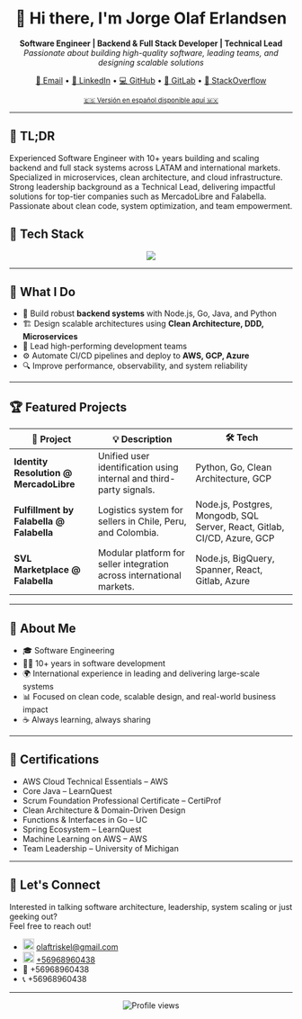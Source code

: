 <h1 align="center">👋 Hi there, I'm Jorge Olaf Erlandsen</h1>

<p align="center">
  <b>Software Engineer | Backend & Full Stack Developer | Technical Lead</b><br>
  <i>Passionate about building high-quality software, leading teams, and designing scalable solutions</i>
</p>

<p align="center">
  <a href="mailto:o&#108;a&#102;tr&#105;s&#107;e&#108;&#64;g&#109;a&#105;&#108;.c&#111;m">📧 Email</a> •
  <a href="https://www.linkedin.com/in/olaferlandsen">🔗 LinkedIn</a> •
  <a href="https://github.com/olaferlandsen">💻 GitHub</a> •
  <a href="https://gitlab.com/olaferlandsen">🦊 GitLab</a> •
  <a href="https://stackoverflow.com/users/901197/olaf-erlandsen">🧠 StackOverflow</a>
</p>

<p align="center">
 <sup><a href="README-es.md">🇪🇸 Versión en español disponible aquí 🇲🇽</a></sup>
</p>

---

## 💬 TL;DR
Experienced Software Engineer with 10+ years building and scaling backend and full stack systems across LATAM and international markets. Specialized in microservices, clean architecture, and cloud infrastructure. Strong leadership background as a Technical Lead, delivering impactful solutions for top-tier companies such as MercadoLibre and Falabella. Passionate about clean code, system optimization, and team empowerment.

## 🚀 Tech Stack

<div align="center">
  <img src="https://skillicons.dev/icons?i=ts,js,python,java,go,c,cs,cpp,bash,php,react,vue,angular,bootstrap,jquery,nextjs,pinia,flutter,electron,nodejs,deno,express,fastapi,flask,django,spring,hibernate,jest,npm,sequelize,postgres,mysql,sqlite,mongodb,cassandra,dynamodb,docker,kubernetes,nginx,aws,gcp,azure,git,github,gitlab,bitbucket,linux,grafana,opencv,bots&theme=light&perline=10" />
</div>

---

## 🧭 What I Do

- 🧱 Build robust **backend systems** with Node.js, Go, Java, and Python  
- 🏗️ Design scalable architectures using **Clean Architecture, DDD, Microservices**  
- 👥 Lead high-performing development teams  
- ⚙️ Automate CI/CD pipelines and deploy to **AWS, GCP, Azure**  
- 🔍 Improve performance, observability, and system reliability

---

## 🏆 Featured Projects

| 🧩 Project | 💡 Description | 🛠️ Tech |
|-----------|----------------|---------|
| **Identity Resolution @ MercadoLibre** | Unified user identification using internal and third-party signals. | Python, Go, Clean Architecture, GCP |
| **Fulfillment by Falabella @ Falabella** | Logistics system for sellers in Chile, Peru, and Colombia. | Node.js, Postgres, Mongodb, SQL Server, React, Gitlab, CI/CD, Azure, GCP |
| **SVL Marketplace @ Falabella** | Modular platform for seller integration across international markets. | Node.js, BigQuery, Spanner, React, Gitlab, Azure |

---

## 🧠 About Me

- 🎓 Software Engineering  
- 👨‍💻 10+ years in software development  
- 🌍 International experience in leading and delivering large-scale systems  
- 📊 Focused on clean code, scalable design, and real-world business impact  
- ☕ Always learning, always sharing

---

## 📜 Certifications

- AWS Cloud Technical Essentials – AWS  
- Core Java – LearnQuest  
- Scrum Foundation Professional Certificate – CertiProf  
- Clean Architecture & Domain-Driven Design  
- Functions & Interfaces in Go – UC  
- Spring Ecosystem – LearnQuest  
- Machine Learning on AWS – AWS  
- Team Leadership – University of Michigan  

---

## 🤝 Let's Connect

Interested in talking software architecture, leadership, system scaling or just geeking out?  
Feel free to reach out!

* <img src="https://cdn.simpleicons.org/maildotru/000000" alt="Email" width="20" /> [o&#108;a&#102;tr&#105;s&#107;e&#108;&#64;g&#109;a&#105;&#108;.c&#111;m](mailto:o&#108;a&#102;tr&#105;s&#107;e&#108;&#64;g&#109;a&#105;&#108;.c&#111;m)
* <img src="https://cdn.simpleicons.org/whatsapp/25BB00" alt="WhatsApp" width="20" /> [&#43;5696&#56;960&#52;38](https://wa.me/&#43;5696&#56;960&#52;38)
* 💬 &#43;5696&#56;960&#52;38
* 📞 &#43;5696&#56;960&#52;38

---

<p align="center">
  <img src="https://komarev.com/ghpvc/?username=olaferlandsen&style=flat-square&color=blue" alt="Profile views" />
</p>
